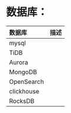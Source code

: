 # 数据库：
|数据库|描述|
|:----|:----|
|mysql||
|TiDB||
|Aurora||
|MongoDB||
|OpenSearch||
|clickhouse||
|RocksDB||